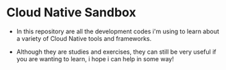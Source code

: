 # Cloud Native Sandbox

- In this repository are all the development codes i'm using to learn about a variety of Cloud Native tools and frameworks.

- Although they are studies and exercises, they can still be very useful if you are wanting to learn, i hope i can help in some way!
